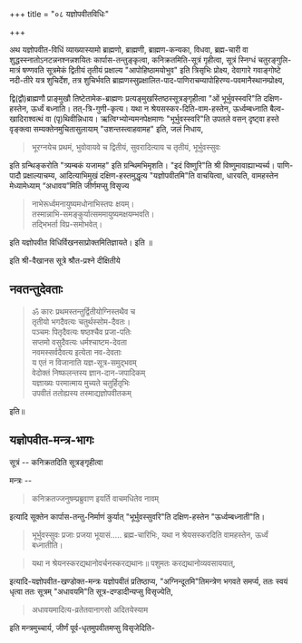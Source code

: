 +++
title = "०८ यज्ञोपवीतविधिः"

+++

अथ यज्ञोपवीत-विधिं व्याख्यास्यामो ब्राह्मणो, ब्राह्मणी, ब्राह्मण-कन्यका, विधवा, ब्रह्म-चारी वा शुद्धस्स्नातोऽनटन्ननश्नन्नशयितः कार्पास-तन्तुङ्कृत्वा, कनिक्रतमिति-सूत्रं गृहीत्वा, सूत्रं स्निग्धं चतुरङ्गुलि-मात्रं षण्णवति सूत्रमेकं द्वितीयं तृतीयं प्रक्षाल्य "आपोहिष्ठामयोभुव" इति त्रिसृभिः प्रोक्ष्य, देवागारे गवाङ्गोष्टे नदी-तीरे यत्र शुचिर्देश, तत्र शुचिर्भवति ब्राह्मणस्सुप्रक्षालित-पाद-पाणिराचम्यापोहिरण्य-पवमानैस्थानम्प्रोक्ष्य, 

द्वि(द्वौ)ब्राह्मणौ प्राङ्मुखौ तिष्टेतामेक-ब्राह्मणः प्रत्यङ्मुखस्तिष्ठस्सूत्रङ्गृहीत्वा "ओं भूर्भुवस्स्वरि"ति दक्षिण-हस्तेन, ऊर्ध्वं बध्नाति। तत्-त्रि-गुणी-कृत्य। यथा न श्रेयसस्कर-दिति-वाम-हस्तेन, ऊर्ध्वम्बध्नाति बैल्व-खादिराश्वत्थं वा (पृ)थिवीन्निधाय। ऋत्विग्भ्योन्यमनपेक्षमाणः "भूर्भुवस्स्वरि"ति उपतले वसन् दृष्ट्वा हस्ते वृङ्क्त्वा सम्यक्तेनमुचितासुलायाम् "उशन्तस्त्वाहवामह" इति, जलं निधाय, 

> भूरग्नयेच प्रथमं, भुवोवायवे च द्वितीयं, सुवरादित्याय च तृतीयं, भूर्भुवस्सुवः 

इति ग्रन्थिङ्करोति "त्र्यम्बकं यजामह" इति ग्रन्थिमभिमृशति। "इदं विष्णुरि"ति श्री विष्णुमावाह्याभ्यर्च्य। पाणि-पादौ प्रक्षाल्याचम्य, आदित्याभिमुखं दक्षिण-हस्तमुद्धृत्य "यज्ञोपवीतमि"ति वाचयित्वा, धारयति, वामहस्तेन मेध्यामेध्याम् “अधावय”मिति जीर्णमप्सु विसृज्य 

> नाभेरूर्ध्वमनायुष्यमधोनाभिस्तपः क्षयम्।  
तस्मान्नाभि-समङ्कुर्यात्सममायुष्यमक्षयम्भवति।  
तद्भिभर्ता विप्र-समोभवेत्। 

इति यज्ञोपवीत विधिर्विखनसाप्रोक्तमितिज्ञायते। इति ॥ 

इति श्री-वैखानस सूत्रे  श्रौत-प्रश्ने दीक्षितीये 

## नवतन्तुदेवताः 

> ॐ कारः प्रथमस्तन्तुर्द्वितीयोग्निस्तथैव च  
तृतीयो भगदैवत्यः चतुर्थस्सोम-दैवतः।  
पञ्चमः पितृदैवत्यः षष्ठश्चैव प्रजा-पतिः  
सप्तमो वसुदैवत्यः धर्मश्चाष्टम-देवता  
नवमस्सर्वदैवत्य इत्येता नव-देवताः  
य एतं न विजानाति यज्ञ-सूत्र-समुद्भवम्  
वेदोक्तं निष्फलन्तस्य ज्ञान-दान-जपादिकम्  
यज्ञाख्यः परमात्माय मुच्यते चतुर्हितृभिः  
उपवीतं ततोह्यस्य तस्माद्यज्ञोपवीतकम् 

इति॥ 

## यज्ञोपवीत-मन्त्र-भागः 

सूत्रं -- कनिक्रतदिति सूत्रङ्गृहीत्वा 

मन्त्रः -- 

> कनिक्रतज्जनुषम्प्रब्रुवाण इयर्ति वाचमधितेव नावम्

इत्यादि सूक्तेन कार्पास-तन्तु-निर्माणं कुर्यात् "भूर्भुवस्सुवरि"ति दक्षिण-हस्तेन "ऊर्ध्वम्बध्नाती"ति। 

> भूर्भुवस्सुवः प्रजाः प्रजया भूयासं..... ब्रह्म-चारिभिः, यथा न श्रेयसस्करदिति वामहस्तेन, ऊर्ध्वं बध्नातीति। 

> यथा न श्रेयनस्करद्यथानोवर्चनस्करद्यथानः॥ पशुमतः करद्यथानोव्यवसाययात्, 

इत्यादि-यज्ञोपवीत-खण्डोक्त-मन्त्रः यज्ञोपवीतं प्रतिष्ठाप्य, "अग्निन्दूतमि"तिमन्त्रेण भगवते समर्प्य, ततः स्वयं धृत्वा ततः सूत्रम् "अधावयमि"ति सूत्र-दण्डादीन्यप्सु विसृज्येति, 

> अधावयमादित्य-व्रतेतवानागसो अदितयेस्याम

इति मन्त्रमुच्चार्य, जीर्णं पूर्व-धृतमुपवीतमप्सु विसृजेदिति- 